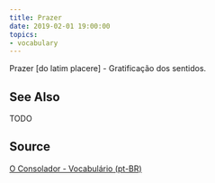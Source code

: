 ```yaml
---
title: Prazer
date: 2019-02-01 19:00:00
topics:
- vocabulary
---
```


Prazer [do latim placere] - Gratificação dos sentidos.

## See Also
TODO

## Source
[O Consolador - Vocabulário (pt-BR)](http://www.oconsolador.com.br/linkfixo/vocabulario/principal.html)
